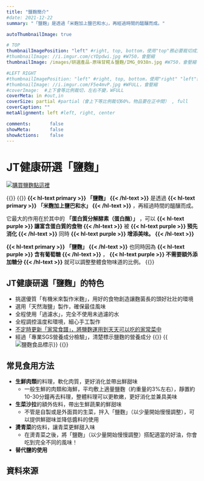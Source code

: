 ```yaml
---
title: "鹽麴簡介"
#date: 2021-12-22
summary: "「鹽麴」是透過「米麴加上鹽巴和水」，再經過時間的醞釀而成。"

autoThumbnailImage: true

# TOP
thumbnailImagePosition: "left" #right, top, bottom，使用"top"務必要裁切成寬度750，這樣才會正確顯示，其他用原尺寸即可
#thumbnailImage: //i.imgur.com/cYDpdwi.jpg #W750，會壓縮
thumbnailImage: /images/研選產品-原味甘糀＆鹽麴/IMG_0938n.jpg #W750，會壓縮

#LEFT RIGHT
#thumbnailImagePosition: "left" #right, top, bottom，使用"right" "left"務必要裁切成接近正方形，這樣才會正確顯示
#thumbnailImage: //i.imgur.com/F5e4mvP.jpg #WFULL，會壓縮
#coverImage:  #上下會等比例裁切，左右不變，WFULL
coverMeta: in #out,in
coverSize: partial #partial（會上下等比例裁切60%，物品要在正中間） , full
coverCaption: ""
metaAlignment: left #left, right, center

comments:       false
showMeta:       false
showActions:    false
---
```

# JT健康研選「鹽麴」
[![](/images/JT健康研選-購買點我1.png "購買鹽麴點這裡")](https://haofresh.fami.life/000520/index.php?action=product_detail&prod_no=P0052000011340)

{{<image classes="clear">}}
{{<image classes="left nocaption fancybox fig-100" thumbnail-width="60%" thumbnail-height="60%" src="/images/研選產品-原味甘糀＆鹽麴/IMG_1006.jpg" title="" >}}
**{{< hl-text primary >}}
「鹽麴」
{{< /hl-text >}}**
是透過
**{{< hl-text primary >}}
「米麴加上鹽巴和水」
{{< /hl-text >}}**
，再經過時間的醞釀而成。

它最大的作用在於其中的 **「蛋白質分解酵素（蛋白酶）」** ，可以
**{{< hl-text purple >}}
讓富含蛋白質的食物
{{< /hl-text >}}**
被
**{{< hl-text purple >}}
預先消化
{{< /hl-text >}}**
同時
**{{< hl-text purple >}}
增添美味。
{{< /hl-text >}}**

**{{< hl-text primary >}}
「鹽麴」
{{< /hl-text >}}** 
也同時因為
**{{< hl-text purple >}}
含有葡萄糖
{{< /hl-text >}}**
，
**{{< hl-text purple >}}
不需要額外添加糖分
{{< /hl-text >}}**
就可以調整整體食物味道的比例。
{{<image classes="clear">}}

## JT健康研選「鹽麴」的特色
* 挑選優質「有機米來製作米麴」，用好的食物創造讓麴菌長的頭好壯壯的環境
* 選用「天然海鹽」製作，確保最佳風味
* 全程使用「過濾水」，完全不使用未過濾的水
* 全程調控溫度和環境，細心手工製作
* [不定時更新「家常食譜」，將鹽麴運用到天天可以吃的家常菜中][URL2]
* 經過「專業SGS營養成分檢驗」，清楚標示鹽麴的營養成分
{{<image classes="clear">}}
{{<image classes="left nocaption fancybox fig-100" thumbnail-width="60%" thumbnail-height="60%" src="/images/食品標示/鹽麴食品標示.jpg" title="鹽麴食品標示" >}}
{{<image classes="clear">}}

## 常見食用方法
- **生鮮肉類**的料理，軟化肉質，更好消化並帶出鮮甜味
  - 一般生鮮的肉類和海鮮，平均敷上適量鹽麴（約重量的3%左右），靜置約10-30分鐘再去料理，整體料理可以更軟嫩，更好消化並兼具美味
- **生菜沙拉**的額外佐料，帶出生鮮蔬果的鮮甜味
  - 不管是自製或是外面買的生菜，拌入「鹽麴」（以少量開始慢慢調整），可以提供鮮甜味並降低醬料的使用
- **燙青菜**的佐料，讓青菜更鮮甜入味
  - 在燙青菜之後，將「鹽麴」（以少量開始慢慢調整）搭配適當的好油，你會吃到完全不同的風味！
- **替代鹽的使用**

## 資料來源
[^01]: [Revised estimates for the number of human and bacteria cells in the body][URL3]
[^02]: [農糧署「甘酒營養成分對人體機能影響之研究」施純光研究：「發現米飯發酵後，可以降低脂肪含量。」][URL1]
[^03]: [Intake of Koji Amazake Improves Defecation Frequency in Healthy Adults][URL4]

[URL1]: https://news.sina.com.tw/article/20201211/37130836.html
[URL2]: /categories/家常食譜
[URL3]: https://www.biorxiv.org/content/10.1101/036103v1
[URL4]: https://www.mdpi.com/2309-608X/7/9/782
[URL5]: https://www.mdpi.com/2309-608X/7/6/469
